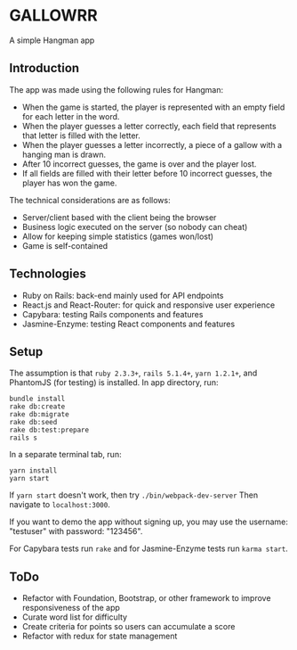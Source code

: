# GALLOWRR
A simple Hangman app

## Introduction
The app was made using the following rules for Hangman:
* When the game is started, the player is represented with an empty field for each letter in the word.
* When the player guesses a letter correctly, each field that represents that letter is filled with the letter.
* When the player guesses a letter incorrectly, a piece of a gallow with a hanging man is drawn.
* After 10 incorrect guesses, the game is over and the player lost.
* If all fields are filled with their letter before 10 incorrect guesses, the player has won the game.

The technical considerations are as follows:
* Server/client based with the client being the browser
* Business logic executed on the server (so nobody can cheat)
* Allow for keeping simple statistics (games won/lost)
* Game is self-contained

## Technologies
* Ruby on Rails: back-end mainly used for API endpoints
* React.js and React-Router: for quick and responsive user experience
* Capybara: testing Rails components and features
* Jasmine-Enzyme: testing React components and features

## Setup
The assumption is that `ruby 2.3.3+`, `rails 5.1.4+`, `yarn 1.2.1+`, and PhantomJS (for testing) is installed.
In app directory, run:
```
bundle install
rake db:create
rake db:migrate
rake db:seed
rake db:test:prepare
rails s
```
In a separate terminal tab, run:
```
yarn install
yarn start
```
If `yarn start` doesn't work, then try `./bin/webpack-dev-server`
Then navigate to `localhost:3000`.

If you want to demo the app without signing up, you may use the username: "testuser" with password: "123456".

For Capybara tests run `rake`
and for Jasmine-Enzyme tests run `karma start`.

## ToDo
* Refactor with Foundation, Bootstrap, or other framework to improve responsiveness of the app
* Curate word list for difficulty
* Create criteria for points so users can accumulate a score
* Refactor with redux for state management
